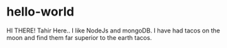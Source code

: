 # hello-world
HI THERE!
Tahir Here..
I like NodeJs and mongoDB.
I have had tacos on the moon and find them far superior to the earth tacos.
